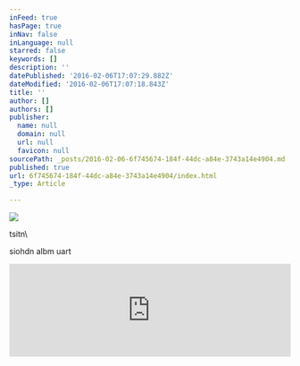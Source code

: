 ```yaml
---
inFeed: true
hasPage: true
inNav: false
inLanguage: null
starred: false
keywords: []
description: ''
datePublished: '2016-02-06T17:07:29.882Z'
dateModified: '2016-02-06T17:07:18.843Z'
title: ''
author: []
authors: []
publisher:
  name: null
  domain: null
  url: null
  favicon: null
sourcePath: _posts/2016-02-06-6f745674-184f-44dc-a84e-3743a14e4904.md
published: true
url: 6f745674-184f-44dc-a84e-3743a14e4904/index.html
_type: Article

---
```

![](https://the-grid-user-content.s3-us-west-2.amazonaws.com/adbb84b2-147d-4855-8314-ba4159bfac78.jpg)

tsitn\\

siohdn albm uart

<iframe width="100%" height="166" scrolling="no" frameborder="no" src="https://w.soundcloud.com/player/?url=https%3A//api.soundcloud.com/tracks/240700212&amp;color=ff5500&amp;auto_play=false&amp;hide_related=false&amp;show_comments=true&amp;show_user=true&amp;show_reposts=false" style=""></iframe>